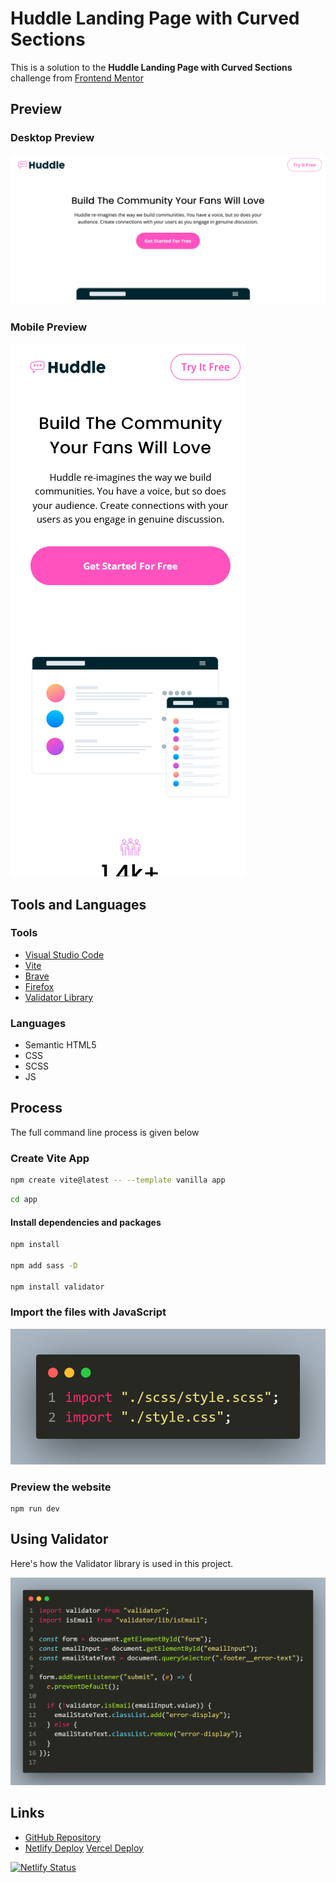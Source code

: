 # Huddle Landing Page with Curved Sections

This is a solution to the **Huddle Landing Page with Curved Sections** challenge from [Frontend Mentor](https://frontendmentor.io)

## Preview

### Desktop Preview

![alt text](image.png)

### Mobile Preview

![alt text](image-1.png)

## Tools and Languages

### Tools

- [Visual Studio Code](https://code.visualstudio.com)
- [Vite](https://vitejs.dev)
- [Brave](https://brave.com)
- [Firefox](https://mozilla.org/firefox)
- [Validator Library](https://www.npmjs.com/package/validator)

### Languages

- Semantic HTML5
- CSS
- SCSS
- JS

## Process

The full command line process is given below

### Create Vite App

```sh
npm create vite@latest -- --template vanilla app
```

```sh
cd app
```

#### Install dependencies and packages

```sh
npm install

npm add sass -D

npm install validator
```

### Import the files with JavaScript

![alt text](image-2.png)

### Preview the website

```
npm run dev
```

## Using Validator

Here's how the Validator library is used in this project.

![alt text](image-3.png)

## Links
- [GitHub Repository](https://github.com/Code-Beaker/huddle-page-curved-sections-code-beaker/)
- [Netlify Deploy](https://huddle-home-curved-code-beaker.netlify.app/) 
  [Vercel Deploy](https://huddle-page-curved-sections-code-beaker.vercel.app/)

[![Netlify Status](https://api.netlify.com/api/v1/badges/dfaf43da-4e30-42d1-8eda-9b75921cd592/deploy-status)](https://app.netlify.com/sites/huddle-home-curved-code-beaker/deploys)

